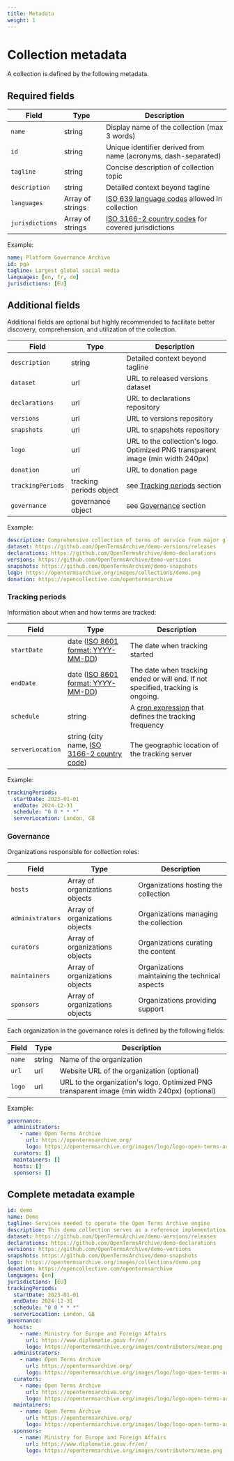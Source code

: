 ```yaml
---
title: Metadata
weight: 1
---
```


# Collection metadata

A collection is defined by the following metadata.

## Required fields

| Field | Type | Description |
|----------------|-----------------|---------------------------------------|
| `name` | string | Display name of the collection (max 3 words) |
| `id` | string | Unique identifier derived from name (acronyms, dash-separated) |
| `tagline` | string | Concise description of collection topic |
| `description` | string | Detailed context beyond tagline |
| `languages` | Array of strings| [ISO 639 language codes](https://en.wikipedia.org/wiki/ISO_639) allowed in collection |
| `jurisdictions`| Array of strings| [ISO 3166-2 country codes](https://en.wikipedia.org/wiki/ISO_3166-2) for covered jurisdictions |

Example:

```yaml
name: Platform Governance Archive
id: pga
tagline: Largest global social media
languages: [en, fr, de]
jurisdictions: [EU]
```

## Additional fields

Additional fields are optional but highly recommended to facilitate better discovery, comprehension, and utilization of the collection.

| Field | Type | Description |
|----------------|-----------------|---------------------------------------|
| `description` | string | Detailed context beyond tagline |
| `dataset` | url | URL to released versions dataset |
| `declarations` | url | URL to declarations repository |
| `versions` | url | URL to versions repository |
| `snapshots` | url | URL to snapshots repository |
| `logo` | url | URL to the collection's logo. Optimized PNG transparent image (min width 240px) |
| `donation` | url | URL to donation page |
| `trackingPeriods`| tracking periods object | see [Tracking periods](#tracking-periods) section |
| `governance` | governance object | see [Governance](#governance) section |

Example:

```yaml
description: Comprehensive collection of terms of service from major global social media platforms.
dataset: https://github.com/OpenTermsArchive/demo-versions/releases
declarations: https://github.com/OpenTermsArchive/demo-declarations
versions: https://github.com/OpenTermsArchive/demo-versions
snapshots: https://github.com/OpenTermsArchive/demo-snapshots
logo: https://opentermsarchive.org/images/collections/demo.png
donation: https://opencollective.com/opentermsarchive
```

### Tracking periods

Information about when and how terms are tracked:

| Field | Type | Description |
|---------------|--------|--------------------------------------------|
| `startDate` | date ([ISO 8601 format: YYYY-MM-DD](https://en.wikipedia.org/wiki/ISO_8601)) | The date when tracking started |
| `endDate` | date ([ISO 8601 format: YYYY-MM-DD](https://en.wikipedia.org/wiki/ISO_8601)) | The date when tracking ended or will end. If not specified, tracking is ongoing. |
| `schedule` | string | A [cron expression](https://en.wikipedia.org/wiki/Cron#Cron_expression) that defines the tracking frequency |
| `serverLocation`| string (city name, [ISO 3166-2 country code](https://en.wikipedia.org/wiki/ISO_3166-2)) | The geographic location of the tracking server |

Example:

```yaml
trackingPeriods:
  startDate: 2023-01-01
  endDate: 2024-12-31
  schedule: "0 0 * * *"
  serverLocation: London, GB
```

### Governance

Organizations responsible for collection roles:

| Field | Type | Description |
|---------------|-----------------|----------------------------------------|
| `hosts` | Array of organizations objects| Organizations hosting the collection |
| `administrators`| Array of organizations objects| Organizations managing the collection |
| `curators` | Array of organizations objects| Organizations curating the content |
| `maintainers` | Array of organizations objects| Organizations maintaining the technical aspects |
| `sponsors` | Array of organizations objects| Organizations providing support |

Each organization in the governance roles is defined by the following fields:

| Field | Type | Description |
|---------------|--------|-------------------------------------------|
| `name` | string | Name of the organization |
| `url` | url | Website URL of the organization (optional) |
| `logo` | url | URL to the organization's logo. Optimized PNG transparent image (min width 240px) (optional) |

Example:

```yaml
governance:
  administrators:
    - name: Open Terms Archive
      url: https://opentermsarchive.org/
      logo: https://opentermsarchive.org/images/logo/logo-open-terms-archive-black.png
  curators: []
  maintainers: []
  hosts: []
  sponsors: []
```

## Complete metadata example

```yaml
id: demo
name: Demo
tagline: Services needed to operate the Open Terms Archive engine
description: This demo collection serves as a reference implementation…
dataset: https://github.com/OpenTermsArchive/demo-versions/releases
declarations: https://github.com/OpenTermsArchive/demo-declarations
versions: https://github.com/OpenTermsArchive/demo-versions
snapshots: https://github.com/OpenTermsArchive/demo-snapshots
logo: https://opentermsarchive.org/images/collections/demo.png
donation: https://opencollective.com/opentermsarchive
languages: [en]
jurisdictions: [EU]
trackingPeriods:
  startDate: 2023-01-01
  endDate: 2024-12-31
  schedule: "0 0 * * *"
  serverLocation: London, GB
governance:
  hosts: 
    - name: Ministry for Europe and Foreign Affairs
      url: https://www.diplomatie.gouv.fr/en/
      logo: https://opentermsarchive.org/images/contributors/meae.png
  administrators:
    - name: Open Terms Archive
      url: https://opentermsarchive.org/
      logo: https://opentermsarchive.org/images/logo/logo-open-terms-archive-black.png
  curators:
    - name: Open Terms Archive
      url: https://opentermsarchive.org/
      logo: https://opentermsarchive.org/images/logo/logo-open-terms-archive-black.png
  maintainers:
    - name: Open Terms Archive
      url: https://opentermsarchive.org/
      logo: https://opentermsarchive.org/images/logo/logo-open-terms-archive-black.png
  sponsors: 
    - name: Ministry for Europe and Foreign Affairs
      url: https://www.diplomatie.gouv.fr/en/
      logo: https://opentermsarchive.org/images/contributors/meae.png
```
